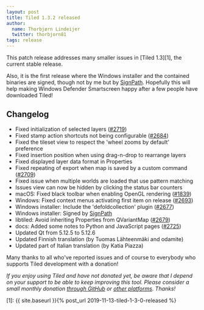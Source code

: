 ```yaml
---
layout: post
title: Tiled 1.3.2 released
author:
  name: Thorbjørn Lindeijer
  twitter: thorbjorn81
tags: release
---
```


This patch release addresses many smaller issues in [Tiled 1.3][1], the current stable release.

Also, it is the first release where the Windows installer and the contained binaries are signed, though not by me but by [SignPath](https://about.signpath.io/?). Hopefully this will help making Windows Defender Smartscreen happy after a few people have downloaded Tiled!

Changelog
---------

* Fixed initialization of selected layers ([#2719](https://github.com/bjorn/tiled/issues/2719))
* Fixed stamp action shortcuts not being configurable ([#2684](https://github.com/bjorn/tiled/issues/2684))
* Fixed the tileset view to respect the 'wheel zooms by default' preference
* Fixed insertion position when using drag-n-drop to rearrange layers
* Fixed displayed layer data format in Properties
* Fixed repeating of export when map is saved by a custom command ([#2709](https://github.com/bjorn/tiled/issues/2709))
* Fixed issue when multiple worlds are loaded that use pattern matching
* Issues view can now be hidden by clicking the status bar counters
* macOS: Fixed black toolbar when enabling OpenGL rendering ([#1839](https://github.com/bjorn/tiled/issues/1839))
* Windows: Fixed context menus activating first item on release ([#2693](https://github.com/bjorn/tiled/issues/2693))
* Windows installer: Include the 'defoldcollection' plugin ([#2677](https://github.com/bjorn/tiled/issues/2677))
* Windows installer: Signed by [SignPath](https://about.signpath.io/?)
* libtiled: Avoid inheriting Properties from QVariantMap ([#2679](https://github.com/bjorn/tiled/pull/2679))
* docs: Added some notes to Python and JavaScript pages ([#2725](https://github.com/bjorn/tiled/pull/2725))
* Updated Qt from 5.12.5 to 5.12.6
* Updated Finnish translation (by Tuomas Lähteenmäki and odamite)
* Updated part of Italian translation (by Katia Piazza)

Many thanks to all who've reported issues and of course to everybody who supports Tiled development with a donation!

_If you enjoy using Tiled and have not donated yet, be aware that I depend on your support to be able to keep improving this tool. Please consider a small monthly donation [through GitHub](https://github.com/sponsors/bjorn) or [other platforms](https://www.mapeditor.org/donate). Thanks!_

[1]: {{ site.baseurl }}{% post_url 2019-11-13-tiled-1-3-0-released %}
